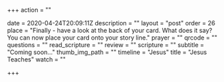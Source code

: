 +++
action = ""

date = 2020-04-24T20:09:11Z
description = ""
layout = "post"
order = 26
place = "Finally - have a look at the back of your card. What does it say? You can now place your card onto your story line."
prayer = ""
qrcode = ""
questions = ""
read_scripture = ""
review = ""
scripture = ""
subtitle = "Coming soon…"
thumb_img_path = ""
timeline = "Jesus"
title = "Jesus Teaches"
watch = ""

+++
